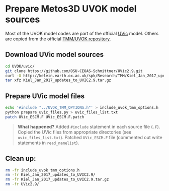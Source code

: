# Prepare Metos3D UVOK model sources

Most of the UVOK model codes are part of the official [UVic](https://github.com/OSU-CEOAS-Schmittner/UVic2.9) model.
Others are copied from the official [TMM/UVOK repository](https://github.com/samarkhatiwala/tmm/tree/master/models/current/uvok1.0).

## Download UVic model sources

```sh
cd UVOK/uvic/
git clone https://github.com/OSU-CEOAS-Schmittner/UVic2.9.git
curl -O http://kelvin.earth.ox.ac.uk/spk/Research/TMM/Kiel_Jan_2017_updates_to_UVIC2.9.tar.gz
tar xfz Kiel_Jan_2017_updates_to_UVIC2.9.tar.gz
```

## Prepare UVic model files

```sh
echo '#include "../UVOK_TMM_OPTIONS.h"' > include_uvok_tmm_options.h
python prepare_uvic_files.py > uvic_files_list.txt
patch UVic_ESCM.F UVic_ESCM.F.patch
```

> **What happened?** Added `#include` statement in each source file (`.F`).
> Copied the UVic files from appropriate directories (see `uvic_files_list.txt`).
> Patched `UVic_ESCM.F` file (commented out write statements in `read_namelist`).

## Clean up:

```sh
rm -fr include_uvok_tmm_options.h
rm -fr Kiel_Jan_2017_updates_to_UVIC2.9/
rm -fr Kiel_Jan_2017_updates_to_UVIC2.9.tar.gz 
rm -fr UVic2.9/
```


